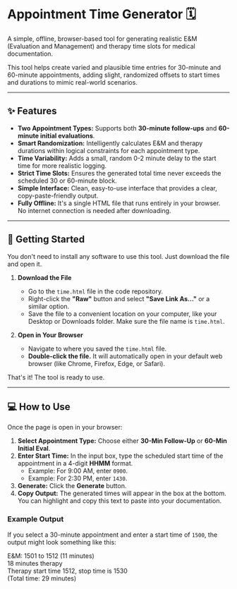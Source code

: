 # Appointment Time Generator 🗓️

A simple, offline, browser-based tool for generating realistic E&M (Evaluation and Management) and therapy time slots for medical documentation.

This tool helps create varied and plausible time entries for 30-minute and 60-minute appointments, adding slight, randomized offsets to start times and durations to mimic real-world scenarios.

***

## ✨ Features

* **Two Appointment Types:** Supports both **30-minute follow-ups** and **60-minute initial evaluations**.
* **Smart Randomization:** Intelligently calculates E&M and therapy durations within logical constraints for each appointment type.
* **Time Variability:** Adds a small, random 0-2 minute delay to the start time for more realistic logging.
* **Strict Time Slots:** Ensures the generated total time never exceeds the scheduled 30 or 60-minute block.
* **Simple Interface:** Clean, easy-to-use interface that provides a clear, copy-paste-friendly output.
* **Fully Offline:** It's a single HTML file that runs entirely in your browser. No internet connection is needed after downloading.

***

## 🚀 Getting Started

You don't need to install any software to use this tool. Just download the file and open it.

1.  **Download the File**
    * Go to the `time.html` file in the code repository.
    * Right-click the **"Raw"** button and select **"Save Link As..."** or a similar option.
    * Save the file to a convenient location on your computer, like your Desktop or Downloads folder. Make sure the file name is `time.html`.

2.  **Open in Your Browser**
    * Navigate to where you saved the `time.html` file.
    * **Double-click the file.** It will automatically open in your default web browser (like Chrome, Firefox, Edge, or Safari).

That's it! The tool is ready to use.

***

## 💻 How to Use

Once the page is open in your browser:

1.  **Select Appointment Type:** Choose either **30-Min Follow-Up** or **60-Min Initial Eval**.
2.  **Enter Start Time:** In the input box, type the scheduled start time of the appointment in a 4-digit **HHMM** format.
    * Example: For 9:00 AM, enter `0900`.
    * Example: For 2:30 PM, enter `1430`.
3.  **Generate:** Click the **Generate** button.
4.  **Copy Output:** The generated times will appear in the box at the bottom. You can highlight and copy this text to paste into your documentation.

### Example Output

If you select a 30-minute appointment and enter a start time of `1500`, the output might look something like this:

E&M: 1501 to 1512 (11 minutes)  
18 minutes therapy  
Therapy start time 1512, stop time is 1530  
(Total time: 29 minutes)  
